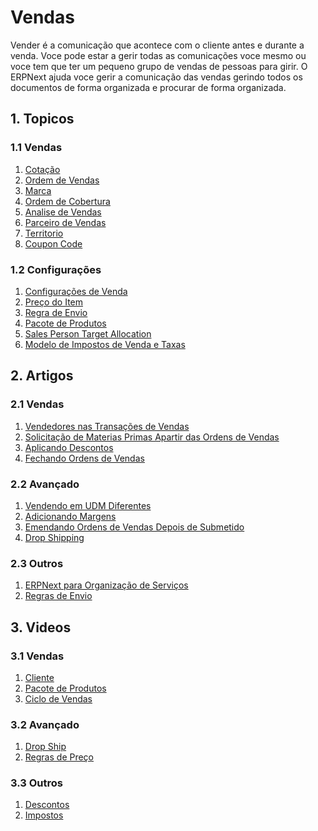 <!-- add-breadcrumbs -->
# Vendas

Vender é a comunicação que acontece com o cliente antes e durante a venda.
Voce pode estar a gerir todas as comunicações voce mesmo ou voce tem que
ter um pequeno grupo de vendas de pessoas para girir. O ERPNext ajuda voce 
gerir a comunicação das vendas gerindo todos os documentos de forma organizada
e procurar de forma organizada.

## 1. Topicos

### 1.1 Vendas
1. [Cotação](/docs/user/manual/pt/vendas/proforma)
1. [Ordem de Vendas](/docs/user/manual/pt/vendas/ordem-vendas)
1. [Marca](/docs/user/manual/pt/vendas/marca)
1. [Ordem de Cobertura](/docs/user/manual/pt/vendas/pedido-cobertura)
1. [Analise de Vendas](/docs/user/manual/pt/vendas/analise-vendas)
1. [Parceiro de Vendas](/docs/user/manual/pt/vendas/parceiro-vendas)
1. [Territorio](/docs/user/manual/pt/vendas/territorio)
1. [Coupon Code](/docs/user/manual/pt/website/coupon-code)

### 1.2 Configurações
1. [Configurações de Venda](/docs/user/manual/pt/vendas/configurações-venda)
1. [Preço do Item](/docs/user/manual/pt/inventario/preço-item)
1. [Regra de Envio](/docs/user/manual/pt/vendas/regra-envio)
1. [Pacote de Produtos](/docs/user/manual/pt/vendas/pacote-de-produtos)
1. [Sales Person Target Allocation](/docs/user/manual/pt/vendas/sales-person-target-allocation)
1. [Modelo de Impostos de Venda e Taxas](/docs/user/manual/pt/vendas/modelo-impostos-taxas-vendas)

## 2. Artigos
### 2.1 Vendas
1. [Vendedores nas Transações de Vendas](/docs/user/manual/pt/vendas/artigos/vendedores-nas-transacoes-de-vendas)
1. [Solicitação de Materias Primas Apartir das Ordens de Vendas](/docs/user/manual/pt/vendas/artigos/solicitacao-materias-primas-apartir-ordens-vendas)
1. [Aplicando Descontos](/docs/user/manual/pt/vendas/artigos/aplicando-desconto)
1. [Fechando Ordens de Vendas](/docs/user/manual/pt/vendas/artigos/fechando-ordens-vendas)

### 2.2 Avançado
1. [Vendendo em UDM Diferentes](/docs/user/manual/pt/vendas/artigos/vendendo-em-UDM-diferente)
1. [Adicionando Margens](/docs/user/manual/pt/vendas/artigos/adicionando-margens)
1. [Emendando Ordens de Vendas Depois de Submetido](/docs/user/manual/pt/vendas/artigos/emendando-ordens-de-vendas-depois-de-submetido)
1. [Drop Shipping](/docs/user/manual/pt/vendas/artigos/drop-shipping)

### 2.3 Outros
1. [ERPNext para Organização de Serviços](/docs/user/manual/pt/vendas/artigos/erpnext-para-organizacao-de-servicos)
1. [Regras de Envio](/docs/user/manual/pt/vendas/artigos/regras-de-envio)

## 3. Videos
### 3.1 Vendas
1. [Cliente](/docs/user/videos/learn/customer-and-supplier.html)
1. [Pacote de Produtos](/docs/user/videos/learn/product-bundle.html)
1. [Ciclo de Vendas](/docs/user/videos/learn/sales-cycle.html)

### 3.2 Avançado
1. [Drop Ship](/docs/user/videos/learn/drop-ship.html)
1. [Regras de Preço](/docs/user/videos/learn/pricing-rule.html)

### 3.3 Outros
1. [Descontos](/docs/user/videos/learn/discounts.html)
1. [Impostos](/docs/user/videos/learn/taxes.html)
